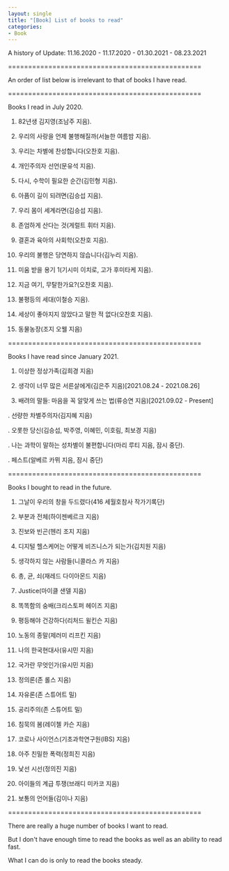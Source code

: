 ```yaml
---
layout: single
title: "[Book] List of books to read"
categories:
- Book
---
```


A history of Update: 11.16.2020 - 11.17.2020 - 01.30.2021 - 08.23.2021

================================================

An order of list below is irrelevant to that of books I have read.

================================================

Books I read in July 2020.

1. 82년생 김지영(조남주 지음).

2. 우리의 사랑을 언제 불행해질까(서늘한 여름밤 지음).

3. 우리는 차별에 찬성합니다(오찬호 지음).

4. 개인주의자 선언(문유석 지음).

5. 다시, 수학이 필요한 순간(김민형 지음).

6. 아픔이 길이 되려면(김승섭 지음).

7. 우리 몸이 세계라면(김승섭 지음).

8. 존엄하게 산다는 것(게럴트 휘터 지음).

9. 결혼과 육아의 사회학(오찬호 지음).

10. 우리의 불행은 당연하지 않습니다(김누리 지음).

11. 미움 받을 용기 1(기시미 이치로, 고가 후미타케 지음).

12. 지금 여기, 무탈한가요?(오찬호 지음).

13. 불평등의 세대(이철승 지음).

14. 세상이 좋아지지 않았다고 말한 적 없다(오찬호 지음).

15. 동물농장(조지 오웰 지음)

================================================

Books I have read since January 2021.

1. 이상한 정상가족(김희경 지음)

2. 생각이 너무 많은 서른살에게(김은주 지음)[2021.08.24 - 2021.08.26]

3. 배려의 말들: 마음을 꼭 알맞게 쓰는 법(류승연 지음)[2021.09.02 - Present]

. 선량한 차별주의자(김지혜 지음)

. 오롯한 당신(김승섭, 박주영, 이혜민, 이호림, 최보경 지음)

. 나는 과학이 말하는 성차별이 불편합니다(마리 루티 지음, 잠시 중단).

. 페스트(알베르 카뮈 지음, 잠시 중단)

================================================

Books I bought to read in the future.

1. 그날이 우리의 창을 두드렸다(416 세월호참사 작가기록단)

2. 부분과 전체(하이젠베르크 지음)

3. 진보와 빈곤(헨리 조지 지음)

4. 디지털 헬스케어는 어떻게 비즈니스가 되는가(김치원 지음)

5. 생각하지 않는 사람들(니콜라스 카 지음)

6. 총, 균, 쇠(재레드 다이아몬드 지음)

7. Justice(마이클 샌델 지음)

8. 똑똑함의 숭배(크리스토퍼 헤이즈 지음)

9. 평등해야 건강하다(리처드 윌킨슨 지음)

10. 노동의 종말(제러미 리프킨 지음)

11. 나의 한국현대사(유시민 지음)

12. 국가란 무엇인가(유시민 지음)

13. 정의론(존 롤스 지음)

14. 자유론(존 스튜어트 밀)

15. 공리주의(존 스튜어트 밀)

16. 침묵의 봄(레이첼 카슨 지음)

17. 코로나 사이언스(기초과학연구원(IBS) 지음)

18. 아주 친밀한 폭력(정희진 지음)

19. 낯선 시선(정의진 지음)

20. 아이들의 계급 투쟁(브래디 미카코 지음)

21. 보통의 언어들(김이나 지음)

================================================

There are really a huge number of books I want to read.

But I don't have enough time to read the books as well as an ability to read fast.

What I can do is only to read the books steady.